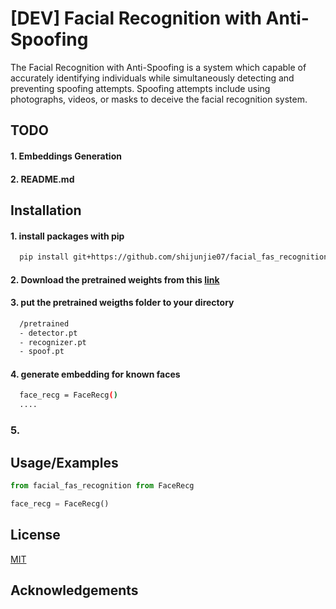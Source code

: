 
# [DEV] Facial Recognition with Anti-Spoofing

The Facial Recognition with Anti-Spoofing is a system which capable of accurately identifying individuals while simultaneously detecting and preventing spoofing attempts. Spoofing attempts include using photographs, videos, or masks to deceive the facial recognition system.
## TODO
#### 1. Embeddings Generation
#### 2. README.md
## Installation

#### 1. install packages with pip
```bash
  pip install git+https://github.com/shijunjie07/facial_fas_recognition.git
```
#### 2. Download the pretrained weights from this [link](https://drive.google.com/drive/folders/1dqH2P7YGROh9SbjQDMsMX0vs8O8JzDPE?usp=sharing)
#### 3. put the pretrained weigths folder to your directory
```bash
  /pretrained
  - detector.pt
  - recognizer.pt
  - spoof.pt
```
#### 4. generate embedding for known faces
```bash
  face_recg = FaceRecg()
  ....

```
### 5. 
## Usage/Examples

```python
from facial_fas_recognition from FaceRecg

face_recg = FaceRecg()
```


## License

[MIT](https://choosealicense.com/licenses/mit/)


## Acknowledgements